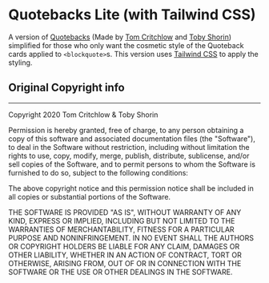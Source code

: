 # Quotebacks Lite (with Tailwind CSS)

A version of [Quotebacks](https://github.com/Blogger-Peer-Review/quotebacks) (Made by [Tom Critchlow](https://twitter.com/tomcritchlow) and [Toby Shorin](https://twitter.com/tobyshorin)) simplified for those who only want the cosmetic style of the Quoteback cards applied to `<blockquote>`s. This version uses [Tailwind CSS](https://tailwindcss.com/) to apply the styling.

## Original Copyright info

---

Copyright 2020 Tom Critchlow & Toby Shorin

Permission is hereby granted, free of charge, to any person obtaining a copy of this software and associated documentation files (the "Software"), to deal in the Software without restriction, including without limitation the rights to use, copy, modify, merge, publish, distribute, sublicense, and/or sell copies of the Software, and to permit persons to whom the Software is furnished to do so, subject to the following conditions:

The above copyright notice and this permission notice shall be included in all copies or substantial portions of the Software.

THE SOFTWARE IS PROVIDED "AS IS", WITHOUT WARRANTY OF ANY KIND, EXPRESS OR IMPLIED, INCLUDING BUT NOT LIMITED TO THE WARRANTIES OF MERCHANTABILITY, FITNESS FOR A PARTICULAR PURPOSE AND NONINFRINGEMENT. IN NO EVENT SHALL THE AUTHORS OR COPYRIGHT HOLDERS BE LIABLE FOR ANY CLAIM, DAMAGES OR OTHER LIABILITY, WHETHER IN AN ACTION OF CONTRACT, TORT OR OTHERWISE, ARISING FROM, OUT OF OR IN CONNECTION WITH THE SOFTWARE OR THE USE OR OTHER DEALINGS IN THE SOFTWARE.
